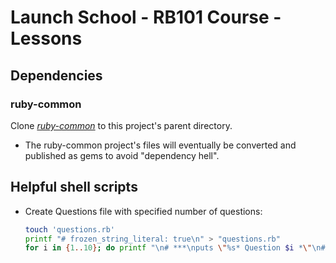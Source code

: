 # Launch School - RB101 Course - Lessons

## Dependencies

### ruby-common

Clone *[ruby-common](https://github.com/lightmotive/ruby-common.git)* to this project's parent directory.

- The ruby-common project's files will eventually be converted and published as gems to avoid "dependency hell".

## Helpful shell scripts

- Create Questions file with specified number of questions:

  ```bash
  touch 'questions.rb'
  printf "# frozen_string_literal: true\n" > "questions.rb"
  for i in {1..10}; do printf "\n# ***\nputs \"%s* Question $i *\"\n# ...\n" "\n" >> "questions.rb"; done
  ```

